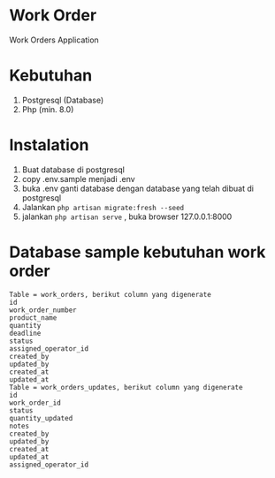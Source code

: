 # Work Order
Work Orders Application

# Kebutuhan
1. Postgresql (Database)
2. Php (min. 8.0)

# Instalation
1. Buat database di postgresql
2. copy .env.sample menjadi .env
3. buka .env ganti database dengan database yang telah dibuat di postgresql
4. Jalankan ```php artisan migrate:fresh --seed```
5. jalankan ```php artisan serve``` , buka browser 127.0.0.1:8000

# Database sample kebutuhan work order
```
Table = work_orders, berikut column yang digenerate
id
work_order_number
product_name
quantity
deadline
status
assigned_operator_id
created_by
updated_by
created_at
updated_at
Table = work_orders_updates, berikut column yang digenerate
id
work_order_id
status
quantity_updated
notes
created_by
updated_by
created_at
updated_at
assigned_operator_id

